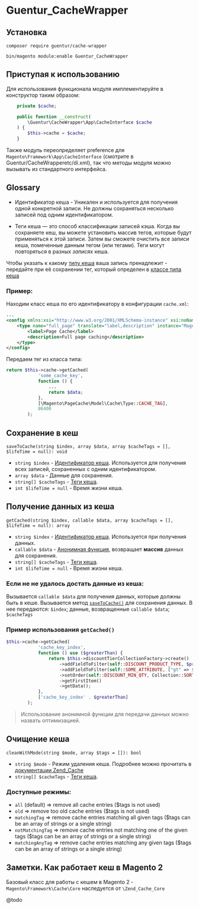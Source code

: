 # Guentur_CacheWrapper

## Установка
`composer require guentur/cache-wrapper`

`bin/magento module:enable Guentur_CacheWrapper`

## Приступая к использованию
Для использования функционала модуля имплементируйте в конструктор таким образом:
```php
    private $cache;

    public function __construct(
        \Guentur\CacheWrapper\App\CacheInterface $cache
    ) {
        $this->cache = $cache;
    }
```

Также модуль переопределяет preference для `Magento\Framework\App\CacheInterface` 
(смотрите в Guentur/CacheWrapperetc/di.xml), так что методы модуля можно вызывать из стандартного интерфейса.

## Glossary
- Идентификатор кеша - Уникален и используется для получения одной конкретной записи. 
Не должны сохраняться несколько записей под одним идентификатором.

- Теги кеша — это способ классификации записей кэша. Когда вы сохраняете кеш, вы можете установить массив тегов, 
которые будут применяться к этой записи. Затем вы сможете очистить все записи кеша, 
помеченные данным тегом (или тегами). Теги могут повторяться в разных *записях* кеша. 

Чтобы указать к какому [типу кеша](https://devdocs.magento.com/guides/v2.4/config-guide/cli/config-cli-subcommands-cache.html#config-cli-subcommands-cache-clean-over) 
ваша запись пренадлежит - передайте при её сохранении тег, который определен в 
[классе типа кеша](https://developer.adobe.com/commerce/php/development/cache/partial/cache-type/#cache-type-model)

### Пример:
Находим класс кеша по его идентификатору в конфигурации `cache.xml`:
```xml
...
<config xmlns:xsi="http://www.w3.org/2001/XMLSchema-instance" xsi:noNamespaceSchemaLocation="urn:magento:framework:Cache/etc/cache.xsd">
    <type name="full_page" translate="label,description" instance="Magento\PageCache\Model\Cache\Type">
        <label>Page Cache</label>
        <description>Full page caching</description>
    </type>
</config>
```
Передаем тег из класса типа:
```php
return $this->cache->getCached(
            'some_cache_key',
            function () {
                ...
                return $data;
            },
            [\Magento\PageCache\Model\Cache\Type::CACHE_TAG],
            86400
        );
```

## Сохранение в кеш
`saveToCache(string $index, array $data, array $cacheTags = [], $lifeTime = null): void`

- `string $index` - [Идентификатор кеша](#glossary). Используется для получения всех записей, сохраненных с одним идентификатором.
- `array $data` - Данные для сохранения.
- `string[] $cacheTags` - [Теги кеша](#glossary).
- `int $lifeTime = null` - Время жизни кеша.

## Получение данных из кеша
`getCached(string $index, callable $data, array $cacheTags = [], $lifeTime = null): array`

- `string $index` - [Идентификатор кеша](#glossary). Используется при получения данных.
- `callable $data` - [Анонимная функция](https://www.php.net/manual/ru/functions.anonymous.php), возвращает **массив** данных для сохранения.
- `string[] $cacheTags` - [Теги кеша](#glossary).
- `int $lifeTime = null` - Время жизни кеша.

### Если не не удалось достать данные из кеша:
Вызывается `callable $data` для получения данных, которые должны быть в кеше.
Вызывается метод [`saveToCache()`](#cохранение-в-кеш) для сохранения данных. В нее передаются: `$index`; данные, возвращенные `callable $data`; `$cacheTags`

### Пример использования `getCached()`
```php
$this->cache->getCached(
            'cache_key_index',
            function () use ($greaterThan) {
                return $this->discountTierCollectionFactory->create()
                    ->addFieldToFilter(self::DISCOUNT_PRODUCT_TYPE, $productTypeId)
                    ->addFieldToFilter(self::SOME_ATTRIBUTE, ["gt" => $greaterThan])
                    ->setOrder(self::DISCOUNT_MIN_QTY, Collection::SORT_ORDER_ASC)
                    ->getFirstItem()
                    ->getData();
            },
            ['cache_key_index' . $greaterThan]
        );
```
> Использование анонимной функции для передачи данных можно назвать оптимизацией.

## Очищение кеша
`cleanWithMode(string $mode, array $tags = []): bool`

- `string $mode` - Режим удаления кеша. Подробнее можно прочитать в [документации Zend_Cache](https://framework.zend.com/manual/1.10/en/zend.cache.theory.html)
- `string[] $cacheTags` - [Теги кеша](#glossary).

### Доступные режимы:
- `all` (default) => remove all cache entries ($tags is not used)
- `old` => remove too old cache entries ($tags is not used)
- `matchingTag` => remove cache entries matching all given tags ($tags can be an array of strings or a single string)
- `notMatchingTag` => remove cache entries not matching one of the given tags ($tags can be an array of strings or a single string)
- `matchingAnyTag` => remove cache entries matching any given tags ($tags can be an array of strings or a single string)

## Заметки. Как работает кеш в Magento 2
Базовый класс для работы с кешем в Magento 2 - `Magento\Framework\Cache\Core` наследуется от `\Zend_Cache_Core`

@todo
